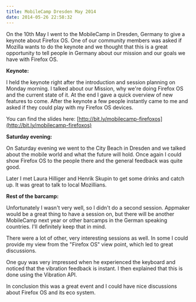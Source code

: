 ```yaml
---
title: MobileCamp Dresden May 2014
date: 2014-05-26 22:58:32
---
```


On the 10th May I went to the MobileCamp in Dresden, Germany to give a keynote about Firefox OS. One of our community members was asked if Mozilla wants to do the keynote and we thought that this is a great opportunity to tell people in Germany about our mission and our goals we have with Firefox OS.

**Keynote:**

I held the keynote right after the introduction and session planning on Monday morning. I talked about our Mission, why we're doing Firefox OS and the current state of it. At the end I gave a quick overview of new features to come. After the keynote a few people instantly came to me and asked if they could play with my Firefox OS devices.

You can find the slides here: [http://bit.ly/mobilecamp-firefoxos](http://bit.ly/mobilecamp-firefoxos)

**Saturday evening:**

On Saturday evening we went to the City Beach in Dresden and we talked about the mobile world and what the future will hold. Once again I could show Firefox OS to the people there and the general feedback was quite good.

Later I met Laura Hilliger and Henrik Skupin to get some drinks and catch up. It was great to talk to local Mozillians.

**Rest of the barcamp:**

Unfortunately I wasn't very well, so I didn't do a second session. Appmaker would be a great thing to have a session on, but there will be another MobileCamp next year or other barcamps in the German speaking countries. I'll definitely keep that in mind.

There were a lot of other, very interesting sessions as well. In some I could provide my view from the "Firefox OS" view point, which led to great discussions.

One guy was very impressed when he experienced the keyboard and noticed that the vibration feedback is instant. I then explained that this is done using the Vibration API.

In conclusion this was a great event and I could have nice discussions about Firefox OS and its eco system.
